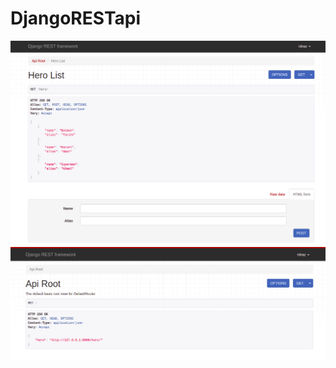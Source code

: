 # DjangoRESTapi
![alt text](https://github.com/DzForApp/DjangoRESTapi/blob/main/my_rest_app/DjangoREST2.png)
![alt text](https://github.com/DzForApp/DjangoRESTapi/blob/main/my_rest_app/DjangoREST3.png)
